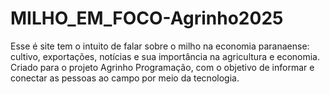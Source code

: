 # MILHO_EM_FOCO-Agrinho2025
Esse é site tem o intuito de falar sobre o milho na economia paranaense: cultivo, exportações, notícias e sua importância na agricultura e economia. Criado para o projeto Agrinho Programação, com o objetivo de informar e conectar as pessoas ao campo por meio da tecnologia.
